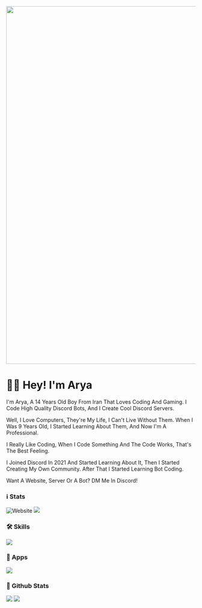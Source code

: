 <img src="[https://cdn.discordapp.com/attachments/1070673897126637609/1074702677365244014/banner-modified.png](https://cdn.discordapp.com/attachments/1080500842131619921/1083471947549122580/Banner-modified.png)" width="950">


# 👋🏻 Hey! I'm Arya
I'm Arya, A 14 Years Old Boy From Iran That Loves Coding And Gaming. I Code High Quality Discord Bots, And I Create Cool Discord Servers.

Well, I Love Computers, They're My Life, I Can't Live Without Them. When I Was 9 Years Old, I Started Learning About Them, And Now I'm A Professional.

I Really Like Coding, When I Code Something And The Code Works, That's The Best Feeling.

I Joined Discord In 2021 And Started Learning About It, Then I Started Creating My Own Community. After That I Started Learning Bot Coding.

Want A Website, Server Or A Bot? DM Me In Discord!

### ℹ Stats
![Website](https://img.shields.io/website?down_color=red&down_message=down&style=flat-square&up_color=green&up_message=up&url=http%3A%2F%2Fnotarya.rf.gd)
![](https://komarev.com/ghpvc/?username=notaryaaa)

### 🛠 Skills
<img src="https://cdn.discordapp.com/attachments/1070673897126637609/1074708921245241374/SPOILER_skills.svg">

### 🤖 Apps
<img src="https://cdn.discordapp.com/attachments/1070673897126637609/1074710127799713962/apps.svg">

### 🚀 Github Stats

<img src="https://github-readme-stats.vercel.app/api?username=notaryaaa&theme=tokyonight&hide_border=true">
<img src="https://github-readme-streak-stats.herokuapp.com/?user=notaryaaa&hide_border=true&theme=tokyonight">


